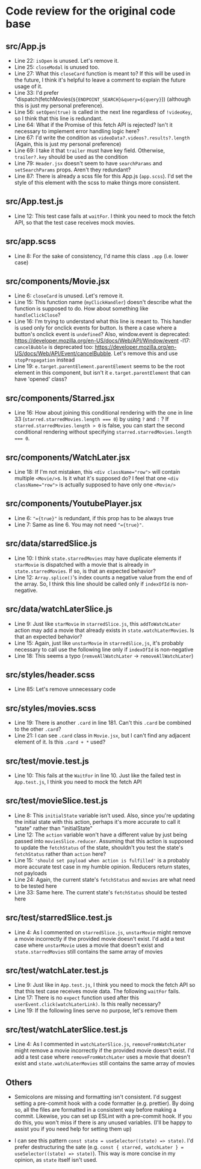 # Code review for the original code base

## src/App.js

- Line 22: `isOpen` is unused. Let's remove it.
- Line 25: `closeModal` is unused too.
- Line 27: What this `closeCard` function is meant to? If this will be used in the future, I think it's helpful to leave a comment to explain the future usage of it.
- Line 33: I'd prefer "dispatch(fetchMovies(`${ENDPOINT_SEARCH}&query=${query}`)) (although this is just my personal preference).
- Line 56: `setOpen(true)` is called in the next line regardless of `!videoKey`, so I think that this line is redundant.
- Line 64: What if the Promise of this fetch API is rejected? Isn't it necessary to implement error handling logic here?
- Line 67: I'd write the condition as `videoData?.videos?.results?.length` (Again, this is just my personal preference)
- Line 69: I take it that `trailer` must have key field. Otherwise, `trailer?.key` should be used as the condition
- Line 79: `Header.jsx` doesn't seem to have `searchParams` and `setSearchParams` props. Aren't they redundant?
- Line 87: There is already a scss file for this App.js (`app.scss`). I'd set the style of this element with the scss to make things more consistent.

## src/App.test.js

- Line 12: This test case fails at `waitFor`. I think you need to mock the fetch API, so that the test case receives mock movies.

## src/app.scss

- Line 8: For the sake of consistency, I'd name this class `.app` (i.e. lower case) 

## src/components/Movie.jsx

- Line 6: `closeCard` is unused. Let's remove it.
- Line 15: This function name (`myClickHandler`) doesn't describe what the function is supposed to do. How about something like `handleClickClose`?
- Line 16: I'm trying to understand what this line is meant to. This handler is used only for onclick events for button. Is there a case where a button's onclick event is `undefined`? Also, window.event is deprecated: https://developer.mozilla.org/en-US/docs/Web/API/Window/event
-l17: `cancelBubble` is deprecated too: https://developer.mozilla.org/en-US/docs/Web/API/Event/cancelBubble. Let's remove this and use `stopPropagation` instead
- Line 19: `e.target.parentElement.parentElement` seems to be the root element in this component, but isn't it `e.target.parentElement` that can have 'opened' class?

## src/components/Starred.jsx

- Line 16: How about joining this conditional rendering with the one in line 33 (`starred.starredMovies.length === 0`) by using `?` and `:` ? If `starred.starredMovies.length > 0` is false, you can start the second conditional rendering without specifying `starred.starredMovies.length === 0`.

## src/components/WatchLater.jsx

- Line 18: If I'm not mistaken, this `<div className="row">` will contain multiple `<Movie/>`s. Is it what it's supposed do? I feel that one `<div className="row">` is actually supposed to have only one `<Movie/>`

## src/components/YoutubePlayer.jsx

- Line 6: `"={true}"` is redundant, if this prop has to be always true
- Line 7: Same as line 6. You may not need `"={true}"`.

## src/data/starredSlice.js

- Line 10: I think `state.starredMovies` may have duplicate elements if `starMovie` is dispatched with a movie that is already in `state.starredMovies`. If so, is that an expected behavior?
- Line 12: `Array.splice()`'s index counts a negative value from the end of the array. So, I think this line should be called only if `indexOfId` is non-negative.

## src/data/watchLaterSlice.js

- Line 9: Just like `starMovie` in `starredSlice.js`, this `addToWatchLater` action may add a movie that already exists in `state.watchLaterMovies`. Is that an expected behavior?
- Line 15: Again, just like `unstarMovie` in `starredSlice,js`, it's probably necessary to call use the following line only if `indexOfId` is non-negative
- Line 18: This seems a typo (`remveAllWatchLater` -> `removeAllWatchLater`)

## src/styles/header.scss

- Line 85: Let's remove unnecessary code

## src/styles/movies.scss

- Line 19: There is another `.card` in line 181. Can't this `.card` be combined to the other `.card`?
- Line 21: I can see `.card` class in `Movie.jsx`, but I can't find any adjacent element of it. Is this `.card + *` used?

## src/test/movie.test.js

- Line 10: This fails at the `WaitFor` in line 10. Just like the failed test in `App.test.js`, I think you need to mock the fetch API

## src/test/movieSlice.test.js

- Line 8: This `initialState` variable isn't used. Also, since you're updating the initial state with this action, perhaps it's more accurate to call it "state" rather than "initialState"
- Line 12:  The `action` variable won't have a different value by just being passed into `moviesSlice.reducer`. Assuming that this action is supposed to update the `fetchStatus` of the state, shouldn't you test the state's `fetchStatus` rather than `action` here?
- Line 15:  `'should set payload when action is fulfilled'` is a probably more accurate test case in my humble opinion. Reducers return states, not payloads
- Line 24: Again, the current state's `fetchStatus` and `movies` are what need to be tested here
- Line 33: Same here. The current state's `fetchStatus` should be tested here

## src/test/starredSlice.test.js

- Line 4: As I commented on `starredSlice.js`, `unstarMovie` might remove a movie incorrectly if the provided movie doesn't exist. I'd add a test case where `unstarMovie` uses a movie that doesn't exist and `state.starredMovies` still contains the same array of movies

## src/test/watchLater.test.js

- Line 9: Just like in `App.test.js`, I think you need to mock the fetch API so that this test case receives movie data. The following `waitFor` fails.
- Line 17: There is no `expect` function used after this `userEvent.click(watchLaterLink)`. Is this really necessary?
- Line 19: If the following lines serve no purpose, let's remove them


## src/test/watchLaterSlice.test.js

- Line 4: As I commented in `watchLaterSlice.js`, `removeFromWatchLater` might remove a movie incorrectly if the provided movie doesn't exist. I'd add a test case where `removeFromWatchLater` uses a movie that doesn't exist and `state.watchLaterMovies` still contains the same array of movies

## Others

- Semicolons are missing and formatting isn't consistent. I'd suggest setting a pre-commit hook with a code formatter (e.g. prettier). By doing so, all the files are formatted in a consistent way before making a commit. Likewise, you can set up ESLint with a pre-commit hook. If you do this, you won't miss if there is any unused variables. (I'll be happy to assist you if you need help for setting them up)

- I can see this pattern `const state = useSelector((state) => state)`. I'd prefer destructuring the sate (e.g. `const { starred, watchLater } = useSelector((state) => state)`). This way is more concise in my opinion, as `state` itself isn't used.